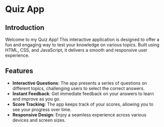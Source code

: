 # Quiz App

## Introduction
Welcome to my Quiz App! This interactive application is designed to offer a fun and engaging way to test your knowledge on various topics. Built using HTML, CSS, and JavaScript, it delivers a smooth and responsive user experience.

## Features
- **Interactive Questions**: The app presents a series of questions on different topics, challenging users to select the correct answers.
- **Instant Feedback**: Get immediate feedback on your answers to learn and improve as you go.
- **Score Tracking**: The app keeps track of your scores, allowing you to see your progress over time.
- **Responsive Design**: Enjoy a seamless experience across various devices and screen sizes.
